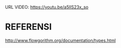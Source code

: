 URL VIDEO: https://youtu.be/a5lIS23x_so

# REFERENSI
http://www.flowgorithm.org/documentation/types.html


